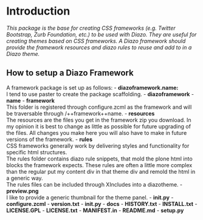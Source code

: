 Introduction
============
*This package is the base for creating CSS frameworks (e.g. Twitter
Bootstrap, Zurb Foundation, etc.) to be used with Diazo. They are 
useful for creating themes based on CSS frameworks. A Diazo framework 
should provide the framework resources and diazo rules to reuse and 
add to in a Diazo theme.*

How to setup a Diazo Framework
------------------------------
A framework package is set up as follows:
    - **diazoframework.name:**  
      I tend to use paster to create the package scaffolding. 
      - **diazoframework**
        - **name**
          - **framework**  
            This folder is registered through configure.zcml
            as the framework and will be traversable through 
            /++framework++name.
            - **resources**  
              The resources are the files you get in the framework
              zip you download. In my opinion it is best to change
              as little as possible for future upgrading of 
              the files. All changes you make here you will also 
              have to make in future versions of the framework.
            - **rules**  
              CSS frameworks generally work by delivering styles
              and functionality for specific html structures.  
              The rules folder contains diazo rule snippets, that 
              mold the plone html into blocks the framework 
              expects. These rules are often a little more complex
              than the regular put my content div in that theme div
              and remold the html in a generic way.  
              The rules files can be included through XIncludes 
              into a diazotheme.
            - **preview.png**  
              I like to provide a generic thumbnail for the theme
              panel.
          - **__init__.py**
          - **configure.zcml**
          - **version.txt**
        - **__init__.py**
      - **docs**
        - **HISTORY.txt**
        - **INSTALL.txt**
        - **LICENSE.GPL**
        - **LICENSE.txt**
      - **MANIFEST.in**
      - **README.md**
      - **setup.py**
